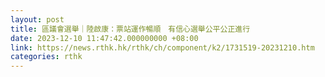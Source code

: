 ```yaml
---
layout: post
title: 區議會選舉｜陸啟康：票站運作暢順　有信心選舉公平公正進行
date: 2023-12-10 11:47:42.000000000 +08:00
link: https://news.rthk.hk/rthk/ch/component/k2/1731519-20231210.htm
categories: rthk
---
```



